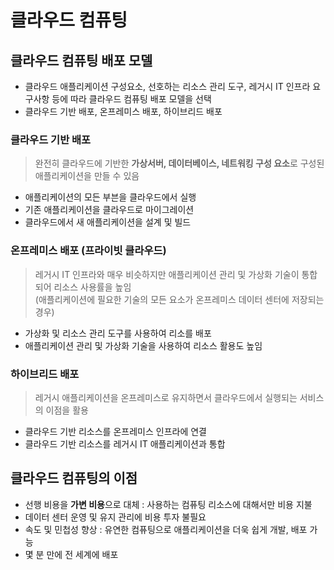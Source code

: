 # 클라우드 컴퓨팅
## 클라우드 컴퓨팅 배포 모델
- 클라우드 애플리케이션 구성요소, 선호하는 리소스 관리 도구, 레거시 IT 인프라 요구사항 등에 따라 클라우드 컴퓨팅 배포 모델을 선택
- 클라우드 기반 배포, 온프레미스 배포, 하이브리드 배포

### 클라우드 기반 배포
> 완전히 클라우드에 기반한 **가상서버, 데이터베이스, 네트워킹 구성 요소**로 구성된 애플리케이션을 만들 수 있음
- 애플리케이션의 모든 부븐을 클라우드에서 실행
- 기존 애플리케이션을 클라우드로 마이그레이션
- 클라우드에서 새 애플리케이션을 설계 및 빌드

### 온프레미스 배포 (프라이빗 클라우드)
> 레거시 IT 인프라와 매우 비슷하지만 애플리케이션 관리 및 가상화 기술이 통합되어 리소스 사용률을 높임  
> (애플리케이션에 필요한 기술의 모든 요소가 온프레미스 데이터 센터에 저장되는 경우)
- 가상화 및 리소스 관리 도구를 사용하여 리소를 배포
- 애플리케이션 관리 및 가상화 기술을 사용하여 리소스 활용도 높임

### 하이브리드 배포
> 레거시 애플리케이션을 온프레미스로 유지하면서 클라우드에서 실행되는 서비스의 이점을 활용
- 클라우드 기반 리소스를 온프레미스 인프라에 연결
- 클라우드 기반 리소스를 레거시 IT 애플리케이션과 통합

## 클라우드 컴퓨팅의 이점
- 선행 비용을 **가변 비용**으로 대체 : 사용하는 컴퓨팅 리소스에 대해서만 비용 지불
- 데이터 센터 운영 및 유지 관리에 비용 투자 불필요
- 속도 및 민첩성 향상 : 유연한 컴퓨팅으로 애플리케이션을 더욱 쉽게 개발, 배포 가능
- 몇 분 만에 전 세계에 배포
